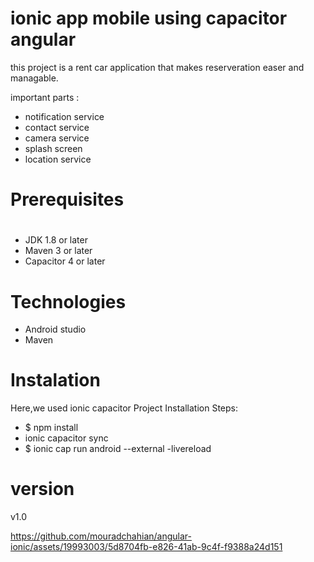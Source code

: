 # ionic app mobile using capacitor angular
this project is a rent car application that makes reserveration easer and managable.

important parts : 
- notification service
- contact service
- camera service
- splash screen 
- location service

# Prerequisites
#
- JDK 1.8 or later
- Maven 3 or later
- Capacitor 4 or later

# Technologies 
- Android studio
- Maven
# Instalation 
Here,we used ionic capacitor
Project Installation Steps:
- $ npm install
- ionic capacitor sync
- $ ionic cap run android --external -livereload

# version 
 v1.0


https://github.com/mouradchahian/angular-ionic/assets/19993003/5d8704fb-e826-41ab-9c4f-f9388a24d151

